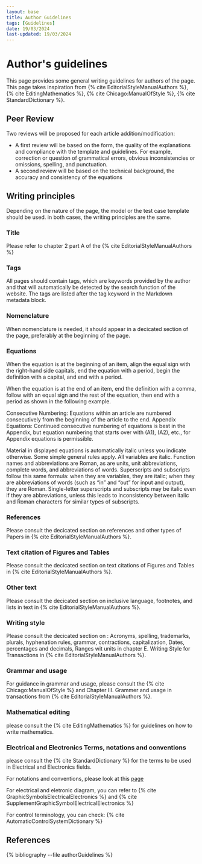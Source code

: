 ```yaml
---
layout: base
title: Author Guidelines
tags: [Guidelines] 
date: 19/03/2024 
last-updated: 19/03/2024
---
```


# Author's guidelines

This page provides some general writing guidelines for authors of the page. This page takes inspiration from {% cite EditorialStyleManualAuthors %},  {% cite EditingMathematics %}, {% cite Chicago:ManualOfStyle %}, {% cite StandardDictionary %}.

## Peer Review

Two reviews will be proposed for each article addition/modification:

- A first review will be based on the form, the quality of the explanations and compliance with the template and guidelines. For example, correction or question of grammatical errors, obvious inconsistencies or omissions, spelling, and punctuation.
- A second review will be based on the technical background, the accuracy and consistency  of the equations

## Writing principles

Depending on the nature of the page, the model or the test case template should be used. in both cases, the writing principles are the same.

### Title

 Please refer to chapter 2 part A of the {% cite EditorialStyleManualAuthors %}

### Tags

 All pages should contain tags, which are keywords provided by the author and that will automatically be detected by the search function of the website. The tags are listed after the tag keyword in the Markdown metadata block.

### Nomenclature

When nomenclature is needed, it should appear in a decicated section of the page, preferably at the beginning of the page.

### Equations

When the equation is at the beginning of an item, align the equal sign with the right-hand side capitals, end  the equation with a period, begin the definition with a capital, and end with a period.

When the equation is at the end of an item, end the definition with a comma, follow with an equal sign and  the rest of the equation, then end with a period as shown in the following example.

Consecutive Numbering: Equations within an article are numbered consecutively from the beginning of the  article to the end.
Appendix Equations: Continued consecutive numbering of equations is best in the Appendix, but equation  numbering that starts over with (A1), (A2), etc., for Appendix equations is permissible.

 Material in displayed equations is automatically italic unless you indicate otherwise. Some simple general rules apply. All variables are italic. Function names and abbreviations are Roman, as are units, unit abbreviations, complete words, and abbreviations of words. Superscripts and subscripts follow this same formula: when they are variables, they are italic; when they are abbreviations of words (such as “in” and “out” for input and output), they are Roman. Single-letter superscripts and subscripts may be italic even if they are abbreviations, unless this leads to inconsistency between italic and Roman characters for similar types of subscripts.

### References

Please consult the decicated section on references and other types of Papers in {% cite EditorialStyleManualAuthors %}.

### Text citation of Figures and Tables

Please consult the decicated section on text citations of Figures and Tables in {% cite EditorialStyleManualAuthors %}.

### Other text

Please consult the decicated section on inclusive language, footnotes, and lists in text in {% cite EditorialStyleManualAuthors %}.

### Writing style

Please consult the decicated section on : Acronyms, spelling, trademarks, plurals, hyphenation rules, grammar, contractions, capitalization, Dates, percentages and decimals, Ranges wit units in chapter E. Writing Style for Transactions in {% cite EditorialStyleManualAuthors %}.

### Grammar and usage

For guidance in grammar and usage, please consult the  {% cite Chicago:ManualOfStyle %} and Chapter III. Grammer and usage in transactions from {% cite EditorialStyleManualAuthors %}.

### Mathematical editing

please consult the {% cite EditingMathematics %} for guidelines on how to write mathematics.

### Electrical and Electronics Terms, notations and conventions

please consult the {% cite StandardDictionary %} for the terms to be used in Electrical and Electronics fields.

For notations and conventions, please look at this [page](/pages/about/notationAndConventions.html)

For electrical and eletronic diagram, you can refer to {% cite GraphicSymbolsElectricalElectronics %} and {% cite SupplementGraphicSymbolElectricalElectronics %}

For control terminology, you can check: {% cite AutomaticControlSystemDictionary %}

## References

{% bibliography --file authorGuidelines  %}